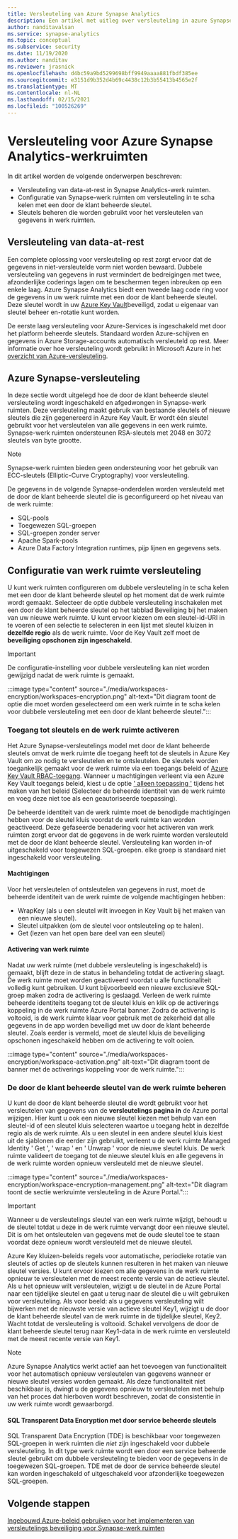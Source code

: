 ```yaml
---
title: Versleuteling van Azure Synapse Analytics
description: Een artikel met uitleg over versleuteling in azure Synapse Analytics
author: nanditavalsan
ms.service: synapse-analytics
ms.topic: conceptual
ms.subservice: security
ms.date: 11/19/2020
ms.author: nanditav
ms.reviewer: jrasnick
ms.openlocfilehash: d4bc59a9bd5299698bff9949aaaa881fbdf385ee
ms.sourcegitcommit: e3151d9b352d4b69c4438c12b3b55413b4565e2f
ms.translationtype: MT
ms.contentlocale: nl-NL
ms.lasthandoff: 02/15/2021
ms.locfileid: "100526269"
---
```

# <a name="encryption-for-azure-synapse-analytics-workspaces"></a>Versleuteling voor Azure Synapse Analytics-werkruimten

In dit artikel worden de volgende onderwerpen beschreven:
* Versleuteling van data-at-rest in Synapse Analytics-werk ruimten.
* Configuratie van Synapse-werk ruimten om versleuteling in te scha kelen met een door de klant beheerde sleutel.
* Sleutels beheren die worden gebruikt voor het versleutelen van gegevens in werk ruimten.

## <a name="encryption-of-data-at-rest"></a>Versleuteling van data-at-rest

Een complete oplossing voor versleuteling op rest zorgt ervoor dat de gegevens in niet-versleutelde vorm niet worden bewaard. Dubbele versleuteling van gegevens in rust vermindert de bedreigingen met twee, afzonderlijke coderings lagen om te beschermen tegen inbreuken op een enkele laag. Azure Synapse Analytics biedt een tweede laag code ring voor de gegevens in uw werk ruimte met een door de klant beheerde sleutel. Deze sleutel wordt in uw [Azure Key Vault](../../key-vault/general/overview.md)beveiligd, zodat u eigenaar van sleutel beheer en-rotatie kunt worden.

De eerste laag versleuteling voor Azure-Services is ingeschakeld met door het platform beheerde sleutels. Standaard worden Azure-schijven en gegevens in Azure Storage-accounts automatisch versleuteld op rest. Meer informatie over hoe versleuteling wordt gebruikt in Microsoft Azure in het [overzicht van Azure-versleuteling](../../security/fundamentals/encryption-overview.md).

## <a name="azure-synapse-encryption"></a>Azure Synapse-versleuteling

In deze sectie wordt uitgelegd hoe de door de klant beheerde sleutel versleuteling wordt ingeschakeld en afgedwongen in Synapse-werk ruimten. Deze versleuteling maakt gebruik van bestaande sleutels of nieuwe sleutels die zijn gegenereerd in Azure Key Vault. Er wordt één sleutel gebruikt voor het versleutelen van alle gegevens in een werk ruimte. Synapse-werk ruimten ondersteunen RSA-sleutels met 2048 en 3072 sleutels van byte grootte.

> [!NOTE]
> Synapse-werk ruimten bieden geen ondersteuning voor het gebruik van ECC-sleutels (Elliptic-Curve Cryptography) voor versleuteling.

De gegevens in de volgende Synapse-onderdelen worden versleuteld met de door de klant beheerde sleutel die is geconfigureerd op het niveau van de werk ruimte:
* SQL-pools
 * Toegewezen SQL-groepen
 * SQL-groepen zonder server
* Apache Spark-pools
* Azure Data Factory Integration runtimes, pijp lijnen en gegevens sets.

## <a name="workspace-encryption-configuration"></a>Configuratie van werk ruimte versleuteling

U kunt werk ruimten configureren om dubbele versleuteling in te scha kelen met een door de klant beheerde sleutel op het moment dat de werk ruimte wordt gemaakt. Selecteer de optie dubbele versleuteling inschakelen met een door de klant beheerde sleutel op het tabblad Beveiliging bij het maken van uw nieuwe werk ruimte. U kunt ervoor kiezen om een sleutel-id-URI in te voeren of een selectie te selecteren in een lijst met sleutel kluizen in **dezelfde regio** als de werk ruimte. Voor de Key Vault zelf moet de **beveiliging opschonen zijn ingeschakeld**.

> [!IMPORTANT]
> De configuratie-instelling voor dubbele versleuteling kan niet worden gewijzigd nadat de werk ruimte is gemaakt.

:::image type="content" source="./media/workspaces-encryption/workspaces-encryption.png" alt-text="Dit diagram toont de optie die moet worden geselecteerd om een werk ruimte in te scha kelen voor dubbele versleuteling met een door de klant beheerde sleutel.":::

### <a name="key-access-and-workspace-activation"></a>Toegang tot sleutels en de werk ruimte activeren

Het Azure Synapse-versleutelings model met door de klant beheerde sleutels omvat de werk ruimte die toegang heeft tot de sleutels in Azure Key Vault om zo nodig te versleutelen en te ontsleutelen. De sleutels worden toegankelijk gemaakt voor de werk ruimte via een toegangs beleid of [Azure Key Vault RBAC-toegang](../../key-vault/general/rbac-guide.md). Wanneer u machtigingen verleent via een Azure Key Vault toegangs beleid, kiest u de optie [' alleen toepassing '](../../key-vault/general/secure-your-key-vault.md#key-vault-authentication-options) tijdens het maken van het beleid (Selecteer de beheerde identiteit van de werk ruimte en voeg deze niet toe als een geautoriseerde toepassing).

 De beheerde identiteit van de werk ruimte moet de benodigde machtigingen hebben voor de sleutel kluis voordat de werk ruimte kan worden geactiveerd. Deze gefaseerde benadering voor het activeren van werk ruimten zorgt ervoor dat de gegevens in de werk ruimte worden versleuteld met de door de klant beheerde sleutel. Versleuteling kan worden in-of uitgeschakeld voor toegewezen SQL-groepen. elke groep is standaard niet ingeschakeld voor versleuteling.

#### <a name="permissions"></a>Machtigingen

Voor het versleutelen of ontsleutelen van gegevens in rust, moet de beheerde identiteit van de werk ruimte de volgende machtigingen hebben:
* WrapKey (als u een sleutel wilt invoegen in Key Vault bij het maken van een nieuwe sleutel).
* Sleutel uitpakken (om de sleutel voor ontsleuteling op te halen).
* Get (lezen van het open bare deel van een sleutel)

#### <a name="workspace-activation"></a>Activering van werk ruimte

Nadat uw werk ruimte (met dubbele versleuteling is ingeschakeld) is gemaakt, blijft deze in de status in behandeling totdat de activering slaagt. De werk ruimte moet worden geactiveerd voordat u alle functionaliteit volledig kunt gebruiken. U kunt bijvoorbeeld een nieuwe exclusieve SQL-groep maken zodra de activering is geslaagd. Verleen de werk ruimte beheerde identiteits toegang tot de sleutel kluis en klik op de activerings koppeling in de werk ruimte Azure Portal banner. Zodra de activering is voltooid, is de werk ruimte klaar voor gebruik met de zekerheid dat alle gegevens in de app worden beveiligd met uw door de klant beheerde sleutel. Zoals eerder is vermeld, moet de sleutel kluis de beveiliging opschonen ingeschakeld hebben om de activering te volt ooien.

:::image type="content" source="./media/workspaces-encryption/workspace-activation.png" alt-text="Dit diagram toont de banner met de activerings koppeling voor de werk ruimte.":::


### <a name="manage-the-workspace-customer-managed-key"></a>De door de klant beheerde sleutel van de werk ruimte beheren 

U kunt de door de klant beheerde sleutel die wordt gebruikt voor het versleutelen van gegevens van de **versleutelings pagina in** de Azure portal wijzigen. Hier kunt u ook een nieuwe sleutel kiezen met behulp van een sleutel-id of een sleutel kluis selecteren waartoe u toegang hebt in dezelfde regio als de werk ruimte. Als u een sleutel in een andere sleutel kluis kiest uit de sjablonen die eerder zijn gebruikt, verleent u de werk ruimte Managed Identity ' Get ', ' wrap ' en ' Unwrap ' voor de nieuwe sleutel kluis. De werk ruimte valideert de toegang tot de nieuwe sleutel kluis en alle gegevens in de werk ruimte worden opnieuw versleuteld met de nieuwe sleutel.

:::image type="content" source="./media/workspaces-encryption/workspace-encryption-management.png" alt-text="Dit diagram toont de sectie werkruimte versleuteling in de Azure Portal.":::

>[!IMPORTANT]
>Wanneer u de versleutelings sleutel van een werk ruimte wijzigt, behoudt u de sleutel totdat u deze in de werk ruimte vervangt door een nieuwe sleutel. Dit is om het ontsleutelen van gegevens met de oude sleutel toe te staan voordat deze opnieuw wordt versleuteld met de nieuwe sleutel.

Azure Key kluizen-beleids regels voor automatische, periodieke rotatie van sleutels of acties op de sleutels kunnen resulteren in het maken van nieuwe sleutel versies. U kunt ervoor kiezen om alle gegevens in de werk ruimte opnieuw te versleutelen met de meest recente versie van de actieve sleutel. Als u het opnieuw wilt versleutelen, wijzigt u de sleutel in de Azure Portal naar een tijdelijke sleutel en gaat u terug naar de sleutel die u wilt gebruiken voor versleuteling. Als voor beeld: als u gegevens versleuteling wilt bijwerken met de nieuwste versie van actieve sleutel Key1, wijzigt u de door de klant beheerde sleutel van de werk ruimte in de tijdelijke sleutel, Key2. Wacht totdat de versleuteling is voltooid. Schakel vervolgens de door de klant beheerde sleutel terug naar Key1-data in de werk ruimte en versleuteld met de meest recente versie van Key1.

> [!NOTE]
> Azure Synapse Analytics werkt actief aan het toevoegen van functionaliteit voor het automatisch opnieuw versleutelen van gegevens wanneer er nieuwe sleutel versies worden gemaakt. Als deze functionaliteit niet beschikbaar is, dwingt u de gegevens opnieuw te versleutelen met behulp van het proces dat hierboven wordt beschreven, zodat de consistentie in uw werk ruimte wordt gewaarborgd.

#### <a name="sql-transparent-data-encryption-with-service-managed-keys"></a>SQL Transparent Data Encryption met door service beheerde sleutels

SQL Transparent Data Encryption (TDE) is beschikbaar voor toegewezen SQL-groepen in werk ruimten die *niet* zijn ingeschakeld voor dubbele versleuteling. In dit type werk ruimte wordt een door een service beheerde sleutel gebruikt om dubbele versleuteling te bieden voor de gegevens in de toegewezen SQL-groepen. TDE met de door de service beheerde sleutel kan worden ingeschakeld of uitgeschakeld voor afzonderlijke toegewezen SQL-groepen.

## <a name="next-steps"></a>Volgende stappen

[Ingebouwd Azure-beleid gebruiken voor het implementeren van versleutelings beveiliging voor Synapse-werk ruimten](../policy-reference.md)

